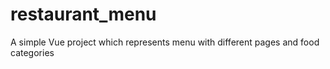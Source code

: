 # restaurant_menu
A simple Vue project which represents menu with different pages and food categories

